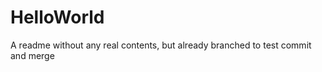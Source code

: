 HelloWorld
==========
A readme without any real contents, but already branched to test commit and merge

